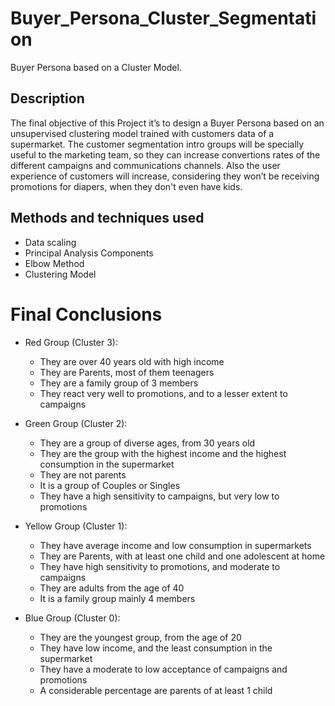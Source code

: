 # Buyer_Persona_Cluster_Segmentation
Buyer Persona based on a Cluster Model.


## Description
The final objective of this Project it’s to design a Buyer Persona based on an unsupervised clustering model trained with customers data of a supermarket. 
The customer segmentation intro groups will be specially useful to the marketing team, so they can increase convertions rates of the different campaigns and communications channels. Also the user experience of customers will increase, considering they won’t be receiving promotions for diapers, when they don't even have kids. 

## Methods and techniques used

* Data scaling
* Principal Analysis Components 
* Elbow Method
* Clustering Model


# Final Conclusions


- Red Group (Cluster 3):
     - They are over 40 years old with high income
     - They are Parents, most of them teenagers
     - They are a family group of 3 members
     - They react very well to promotions, and to a lesser extent to campaigns
    
- Green Group (Cluster 2):
     - They are a group of diverse ages, from 30 years old
     - They are the group with the highest income and the highest consumption in the supermarket
     - They are not parents
     - It is a group of Couples or Singles
     - They have a high sensitivity to campaigns, but very low to promotions
        
 - Yellow Group (Cluster 1):
     - They have average income and low consumption in supermarkets
     - They are Parents, with at least one child and one adolescent at home
     - They have high sensitivity to promotions, and moderate to campaigns
     - They are adults from the age of 40
     - It is a family group mainly 4 members
    
- Blue Group (Cluster 0):
     - They are the youngest group, from the age of 20
     - They have low income, and the least consumption in the supermarket
     - They have a moderate to low acceptance of campaigns and promotions
     - A considerable percentage are parents of at least 1 child 
